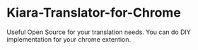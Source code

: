 # Kiara-Translator-for-Chrome
Useful Open Source for your translation needs. You can do DIY implementation for your chrome extention.
